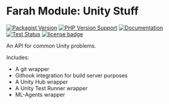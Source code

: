 Farah Module: Unity Stuff
=========================
[![Packagist Version](https://img.shields.io/packagist/v/slothsoft/unity)](https://packagist.org/packages/slothsoft/unity)
[![PHP Version Support](https://img.shields.io/packagist/php-v/slothsoft/unity)](https://www.php.net/)
[![Documentation](https://img.shields.io/badge/docs-reference-blue.svg)](https://faulo.github.io/slothsoft-unity/)
[![Test Status](../../actions/workflows/ci-tests.yml/badge.svg)](../../actions/workflows/ci-tests.yml)
[![license badge](https://img.shields.io/badge/license-MIT-green.svg)](LICENSE)

An API for common Unity problems.

Includes:
- A git wrapper
- Githook integration for build server purposes
- A Unity Hub wrapper
- A Unity Test Runner wrapper
- ML-Agents wrapper